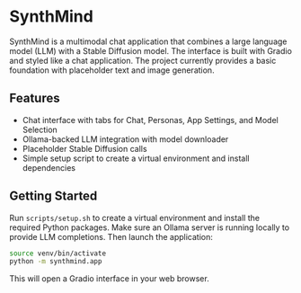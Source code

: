 # SynthMind

SynthMind is a multimodal chat application that combines a large language model (LLM) with a Stable Diffusion model. The interface is built with Gradio and styled like a chat application. The project currently provides a basic foundation with placeholder text and image generation.

## Features

- Chat interface with tabs for Chat, Personas, App Settings, and Model Selection
- Ollama-backed LLM integration with model downloader
- Placeholder Stable Diffusion calls
- Simple setup script to create a virtual environment and install dependencies

## Getting Started

Run `scripts/setup.sh` to create a virtual environment and install the required Python packages.
Make sure an Ollama server is running locally to provide LLM completions.
Then launch the application:

```bash
source venv/bin/activate
python -m synthmind.app
```

This will open a Gradio interface in your web browser.
